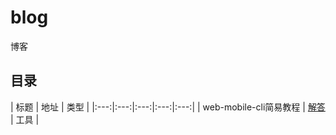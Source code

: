 # blog
博客

## 目录
| 标题 | 地址 | 类型 |
|:---:|:---:|:---:|:---:|:---:|
| web-mobile-cli简易教程 | [解答](./2018-04-17/web-mobile-cli简易教程) | 工具 |